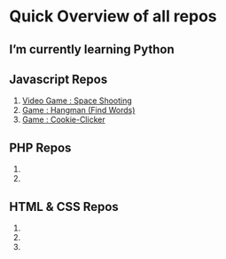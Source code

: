 # Quick Overview of all repos

## I’m currently learning Python

## Javascript Repos
 1. [Video Game : Space Shooting](https://)
 1. [Game : Hangman (Find Words)](https://)
 1. [Game : Cookie-Clicker](https://)
 
 
## PHP Repos
 1. [](https://)
 1. [](https://)
  

## HTML & CSS Repos
 1. [](https://)
 1. [](https://)
 1. [](https://)
 

 
